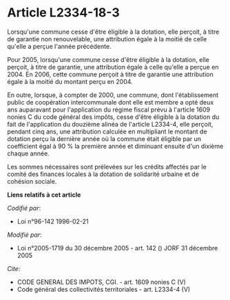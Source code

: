 # Article L2334-18-3

Lorsqu'une commune cesse d'être éligible à la dotation, elle perçoit, à titre de garantie non renouvelable, une attribution
égale à la moitié de celle qu'elle a perçue l'année précédente. 

Pour 2005, lorsqu'une commune cesse d'être éligible à la dotation, elle perçoit, à titre de garantie, une attribution égale à
celle qu'elle a perçue en 2004. En 2006, cette commune perçoit à titre de garantie une attribution égale à la moitié du
montant perçu en 2004. 

En outre, lorsque, à compter de 2000, une commune, dont l'établissement public de coopération intercommunale dont elle est
membre a opté deux ans auparavant pour l'application du régime fiscal prévu à l'article 1609 nonies C du code général des
impôts, cesse d'être éligible à la dotation du fait de l'application du douzième alinéa de l'article L2334-4, elle perçoit,
pendant cinq ans, une attribution calculée en multipliant le montant de dotation perçu la dernière année où la commune était
éligible par un coefficient égal à 90 % la première année et diminuant ensuite d'un dixième chaque année. 

Les sommes nécessaires sont prélevées sur les crédits affectés par le comité des finances locales à la dotation de solidarité
urbaine et de cohésion sociale.

**Liens relatifs à cet article**

_Codifié par_:

  - Loi n°96-142 1996-02-21

_Modifié par_:

  - Loi n°2005-1719 du 30 décembre 2005 - art. 142 () JORF 31 décembre 2005

_Cite_:

  - CODE GENERAL DES IMPOTS, CGI. - art. 1609 nonies C (V)
  - Code général des collectivités territoriales - art. L2334-4 (V)
